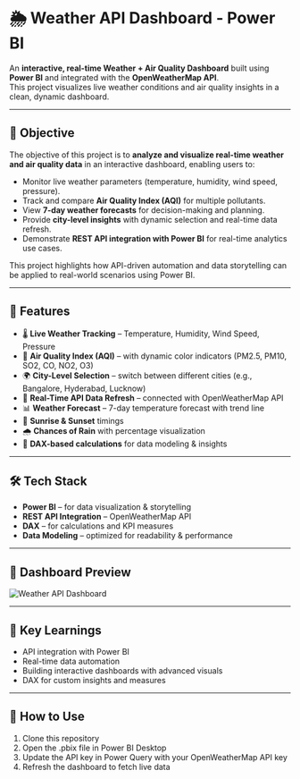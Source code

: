 # 🌦 Weather API Dashboard - Power BI

An **interactive, real-time Weather + Air Quality Dashboard** built using **Power BI** and integrated with the **OpenWeatherMap API**.  
This project visualizes live weather conditions and air quality insights in a clean, dynamic dashboard.

---

## 🎯 Objective
The objective of this project is to **analyze and visualize real-time weather and air quality data** in an interactive dashboard, enabling users to:
- Monitor live weather parameters (temperature, humidity, wind speed, pressure).
- Track and compare **Air Quality Index (AQI)** for multiple pollutants.  
- View **7-day weather forecasts** for decision-making and planning.  
- Provide **city-level insights** with dynamic selection and real-time data refresh.  
- Demonstrate **REST API integration with Power BI** for real-time analytics use cases.  

This project highlights how API-driven automation and data storytelling can be applied to real-world scenarios using Power BI.

---

## 🚀 Features
- 🌡 **Live Weather Tracking** – Temperature, Humidity, Wind Speed, Pressure
- 🍃 **Air Quality Index (AQI)** – with dynamic color indicators (PM2.5, PM10, SO2, CO, NO2, O3)
- 🌍 **City-Level Selection** – switch between different cities (e.g., Bangalore, Hyderabad, Lucknow)
- 🔄 **Real-Time API Data Refresh** – connected with OpenWeatherMap API
- 📊 **Weather Forecast** – 7-day temperature forecast with trend line
- 🌅 **Sunrise & Sunset** timings
- 🌧 **Chances of Rain** with percentage visualization
- 🧮 **DAX-based calculations** for data modeling & insights

---

## 🛠️ Tech Stack
- **Power BI** – for data visualization & storytelling
- **REST API Integration** – OpenWeatherMap API
- **DAX** – for calculations and KPI measures
- **Data Modeling** – optimized for readability & performance

---

## 📸 Dashboard Preview
![Weather API Dashboard](<img width="1755" height="977" alt="Weather API Dashboard" src="https://github.com/user-attachments/assets/1dfcfe49-ac84-4ed9-bf6c-0e945426482c" />
)

---

## 🎯 Key Learnings
- API integration with Power BI
- Real-time data automation
- Building interactive dashboards with advanced visuals
- DAX for custom insights and measures

---

## 🔑 How to Use
1. Clone this repository  
2. Open the .pbix file in Power BI Desktop
3. Update the API key in Power Query with your OpenWeatherMap API key
4. Refresh the dashboard to fetch live data
